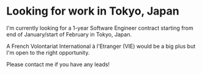# Looking for work in Tokyo, Japan

I'm currently looking for a 1-year Software Engineer contract starting from end of January/start of February in Tokyo, Japan.

A French Volontariat International à l'Etranger (VIE) would be a big plus but I'm open to the right opportunity.

Please contact me if you have any leads!